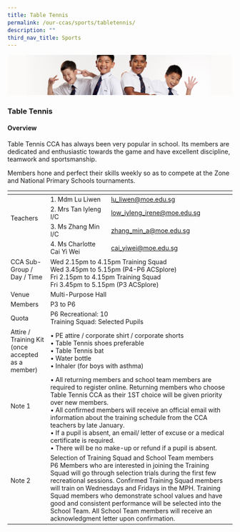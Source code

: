 ```yaml
---
title: Table Tennis
permalink: /our-ccas/sports/tabletennis/
description: ""
third_nav_title: Sports
---
```

![](/images/Sub-banner2.jpg)

### Table Tennis

#### Overview

Table Tennis CCA has always been very popular in school. Its members are dedicated and enthusiastic towards the game and have excellent discipline, teamwork and sportsmanship.

Members hone and perfect their skills weekly so as to compete at the Zone and National Primary Schools tournaments.

<table><thead><tr><th></th><th></th><th></th></tr></thead><tbody><tr><td rowspan="4">Teachers<br> <br> <br> </td><td>1. Mdm Lu Liwen</td><td><a href="mailto:lu_liwen@moe.edu.sg">lu_liwen@moe.edu.sg</a></td></tr><tr><td>2. Mrs Tan Iyleng I/C</td><td><a href="mailto:low_iyleng_irene@moe.edu.sg">low_iyleng_irene@moe.edu.sg</a></td></tr><tr><td>3. Ms Zhang Min I/C</td><td><a href="mailto:zhang_min_a@moe.edu.sg">zhang_min_a@moe.edu.sg</a></td></tr><tr><td>4. Ms Charlotte Cai Yi Wei</td><td><a href="mailto:cai_yiwei@moe.edu.sg">cai_yiwei@moe.edu.sg</a></td></tr><tr><td>CCA Sub-Group /<br>Day / Time<br><br></td><td colspan="2">Wed 2.15pm to 4.15pm Training Squad<br>Wed 3.45pm to 5.15pm (P4-P6 ACSplore)<br>Fri 2.15pm to 4.15pm Training Squad<br>Fri 3.45pm to 5.15pm (P3 ACSplore)</td></tr><tr><td>Venue</td><td colspan="2">Multi-Purpose Hall</td></tr><tr><td>Members</td><td colspan="2">P3 to P6</td></tr><tr><td>Quota</td><td colspan="2">P6 Recreational: 10<br>Training Squad: Selected Pupils</td></tr><tr><td>Attire / Training Kit (once accepted as a member)<br></td><td colspan="2">• PE attire / corporate shirt / corporate shorts<br>• Table Tennis shoes preferable<br>• Table Tennis bat<br>• Water bottle<br>• Inhaler (for boys with asthma) </td></tr><tr><td>Note 1<br><br><br></td><td colspan="2">• All returning members and school team members are required to register online. Returning members who choose Table Tennis CCA as their 1ST choice will be given priority over new members.<br>• All confirmed members will receive an official email with information about the training schedule from the CCA teachers by late January.<br>• If a pupil is absent, an email/ letter of excuse or a medical certificate is required.<br>• There will be no make-up or refund if a pupil is absent.</td></tr><tr><td>Note 2<br><br><br></td><td colspan="2">Selection of Training Squad and School Team members<br>P6 Members who are interested in joining the Training Squad will go through selection trials during the first few recreational sessions. Confirmed Training Squad members will train on Wednesdays and Fridays in the MPH. Training Squad members who demonstrate school values and have good and consistent performance will be selected into the School Team. All School Team members will receive an acknowledgment letter upon confirmation.</td></tr></tbody></table>